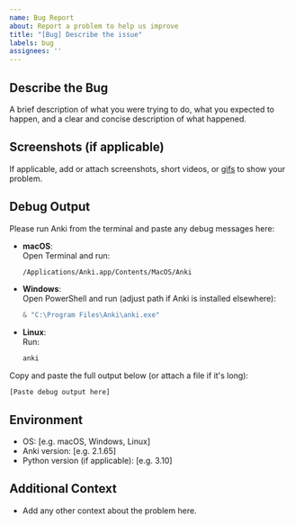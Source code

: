 ```yaml
---
name: Bug Report
about: Report a problem to help us improve
title: "[Bug] Describe the issue"
labels: bug
assignees: ''
---
```


## Describe the Bug
A brief description of what you were trying to do, what you expected to happen, and a clear and concise description of what happened.


## Screenshots (if applicable)

If applicable, add or attach screenshots, short videos, or [gifs](https://gif.ski/) to show your problem.

## Debug Output

Please run Anki from the terminal and paste any debug messages here:

- **macOS**:  
  Open Terminal and run:
  ```bash
  /Applications/Anki.app/Contents/MacOS/Anki
  ```

- **Windows**:  
  Open PowerShell and run (adjust path if Anki is installed elsewhere):
  ```powershell
  & "C:\Program Files\Anki\anki.exe"
  ```

- **Linux**:  
  Run:
  ```bash
  anki
  ```

Copy and paste the full output below (or attach a file if it's long):
```text
[Paste debug output here]
```

## Environment

- OS: [e.g. macOS, Windows, Linux]
- Anki version: [e.g. 2.1.65]
- Python version (if applicable): [e.g. 3.10]

## Additional Context
- Add any other context about the problem here.
